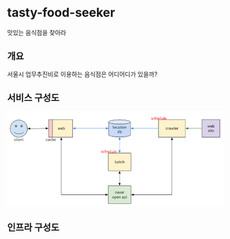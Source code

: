 # tasty-food-seeker
맛있는 음식점을 찾아라

## 개요
서울시 업무추진비로 이용하는 음식점은 어디어디가 있을까?

## 서비스 구성도
<img src="./images/tasty-food-seeker-structure.png" width="800"/>

## 인프라 구성도

